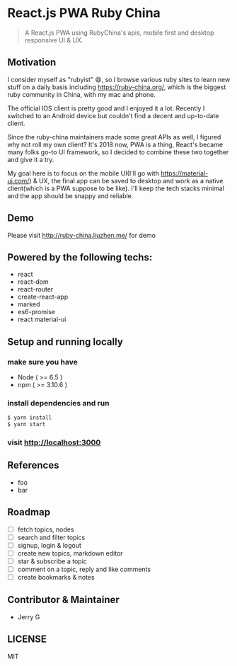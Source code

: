 # React.js PWA Ruby China

> A React.js PWA using RubyChina's apis, mobile first and desktop responsive UI & UX.

## Motivation

I consider myself as "rubyist" 😄, so I browse various ruby sites to learn new stuff on a daily basis including <https://ruby-china.org/>, which is the biggest ruby community in China, with my mac and phone.

The official IOS client is pretty good and I enjoyed it a lot. Recently I switched to an Android device but couldn't find a decent and up-to-date client.

Since the ruby-china maintainers made some great APIs as well, I figured why not roll my own client? It's 2018 now, PWA is a thing, React's became many folks go-to UI framework, so I decided to combine these two together and give it a try.

My goal here is to focus on the mobile UI(I'll go with <https://material-ui.com/>) & UX, the final app can be saved to desktop and work as a native client(which is a PWA suppose to be like). I'll keep the tech stacks minimal and the app should be snappy and reliable.

## Demo

Please visit <http://ruby-china.liuzhen.me/> for demo

## Powered by the following techs:

* react
* react-dom
* react-router
* create-react-app
* marked
* es6-promise
* react material-ui

## Setup and running locally

### make sure you have
* Node ( >= 6.5 )
* npm ( >= 3.10.6 )

### install dependencies and run

```bash
$ yarn install
$ yarn start
```

### visit <http://localhost:3000>

## References
* foo
* bar

## Roadmap

- [ ] fetch topics, nodes
- [ ] search and filter topics
- [ ] signup, login & logout
- [ ] create new topics, markdown editor
- [ ] star & subscribe a topic
- [ ] comment on a topic, reply and like comments
- [ ] create bookmarks & notes

## Contributor & Maintainer

* Jerry G

## LICENSE

MIT
